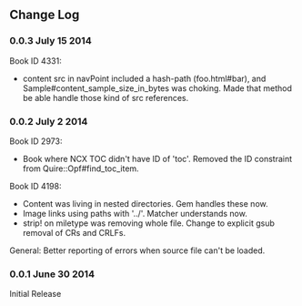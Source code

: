 ## Change Log

### 0.0.3 July 15 2014

Book ID 4331:
  * content src in navPoint included a hash-path (foo.html#bar), and
    Sample#content_sample_size_in_bytes was choking. Made that method be able
    handle those kind of src references.

### 0.0.2 July 2 2014

Book ID 2973:
  * Book where NCX TOC didn't have ID of 'toc'. Removed the ID constraint
    from Quire::Opf#find_toc_item.

Book ID 4198:
 * Content was living in nested directories. Gem handles these now.
 * Image links using paths with '../'. Matcher understands now.
 * strip! on miletype was removing whole file. Change to explicit gsub removal
   of CRs and CRLFs.

General: Better reporting of errors when source file can't be loaded.

### 0.0.1 June 30 2014

Initial Release

